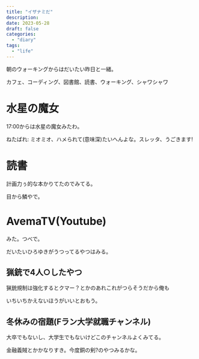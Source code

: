 ```yaml
---
title: "イザナミだ"
description:
date: 2023-05-28
draft: false
categories:
  - "diary"
tags:
  - "life"
---
```


朝のウォーキングからはだいたい昨日と一緒。

カフェ、コーディング、図書館、読書、ウォーキング、シャワシャワ

# 水星の魔女

17:00からは水星の魔女みたわ。

ねたばれ: ミオミオ、ハメられて(意味深)たいへんよな。スレッタ、うごきます!

# 読書

計画力ぅ的な本かりてたのでみてる。

目から鱗やで。

# AvemaTV(Youtube)

みた。つべで。

だいたいひろゆきがうつってるやつはみる。

## 猟銃で4人○したやつ

猟銃規制は強化するとクマー？とかのあれこれがつらそうだから俺も

いちいちかえないほうがいいとおもう。

## 冬休みの宿題(Fラン大学就職チャンネル)

大卒でもないし、大学生でもないけどこのチャンネルよくみてる。

金融義賊とかかなりすき。今度銅の剣?のやつみるかな。
